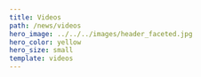 ```yaml
---
title: Videos
path: /news/videos
hero_image: ../../../images/header_faceted.jpg
hero_color: yellow
hero_size: small
template: videos
---
```

